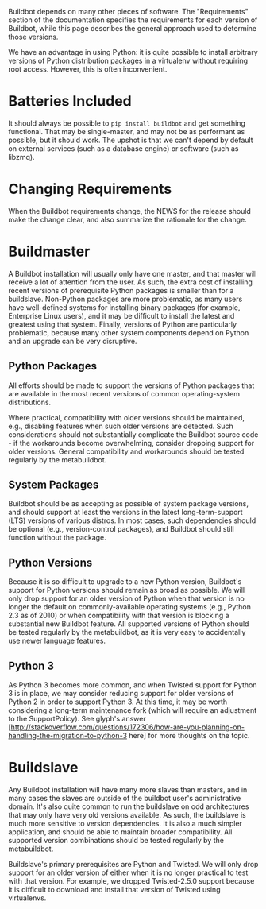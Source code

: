 Buildbot depends on many other pieces of software.
The "Requirements" section of the documentation specifies the requirements for each version of Buildbot, while this page describes the general approach used to determine those versions.

We have an advantage in using Python: it is quite possible to install arbitrary versions of Python distribution packages in a virtualenv without requiring root access.
However, this is often inconvenient.

Batteries Included
==================

It should always be possible to `pip install buildbot` and get something functional.
That may be single-master, and may not be as performant as possible, but it should work.
The upshot is that we can't depend by default on external services (such as a database engine) or software (such as libzmq).

Changing Requirements
=====================

When the Buildbot requirements change, the NEWS for the release should make the change clear, and also summarize the rationale for the change.

Buildmaster
===========

A Buildbot installation will usually only have one master, and that master will receive a lot of attention from the user.
As such, the extra cost of installing recent versions of prerequisite Python packages is smaller than for a buildslave.
Non-Python packages are more problematic, as many users have well-defined systems for installing binary packages (for example, Enterprise Linux users), and it may be difficult to install the latest and greatest using that system.
Finally, versions of Python are particularly problematic, because many other system components depend on Python and an upgrade can be very disruptive.

Python Packages
---------------

All efforts should be made to support the versions of Python packages that are available in the most recent versions of common operating-system distributions.

Where practical, compatibility with older versions should be maintained, e.g., disabling features when such older versions are detected.
Such considerations should not substantially complicate the Buildbot source code - if the workarounds become overwhelming, consider dropping support for older versions.
General compatibility and workarounds should be tested regularly by the metabuildbot.

System Packages
---------------

Buildbot should be as accepting as possible of system package versions, and should support at least the versions in the latest long-term-support (LTS) versions of various distros.
In most cases, such dependencies should be optional (e.g., version-control packages), and Buildbot should still function without the package.

Python Versions
---------------

Because it is so difficult to upgrade to a new Python version, Buildbot's support for Python versions should remain as broad as possible.
We will only drop support for an older version of Python when that version is no longer the default on commonly-available operating systems (e.g., Python 2.3 as of 2010) or when compatibility with that version is blocking a substantial new Buildbot feature.
All supported versions of Python should be tested regularly by the metabuildbot, as it is very easy to accidentally use newer language features.

Python 3
--------

As Python 3 becomes more common, and when Twisted support for Python 3 is in place, we may consider reducing support for older versions of Python 2 in order to support Python 3.
At this time, it may be worth considering a long-term maintenance fork (which will require an adjustment to the SupportPolicy).
See glyph's answer [http://stackoverflow.com/questions/172306/how-are-you-planning-on-handling-the-migration-to-python-3 here] for more thoughts on the topic.

Buildslave
==========

Any Buildbot installation will have many more slaves than masters, and in many cases the slaves are outside of the buildbot user's administrative domain.
It's also quite common to run the buildslave on odd architectures that may only have very old versions available.
As such, the buildslave is much more sensitive to version dependencies.
It is also a much simpler application, and should be able to maintain broader compatibility.
All supported version combinations should be tested regularly by the metabuildbot.

Buildslave's primary prerequisites are Python and Twisted.
We will only drop support for an older version of either when it is no longer practical to test with that version.
For example, we dropped Twisted-2.5.0 support because it is difficult to download and install that version of Twisted using virtualenvs.
